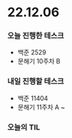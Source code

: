 # 22.12.06

### 오늘 진행한 테스크

- 백준 2529
- 문해기 10주차 B

### 내일 진행할 테스크

- 백준 11404
- 문해기 11주차 A ~

### 오늘의 TIL
